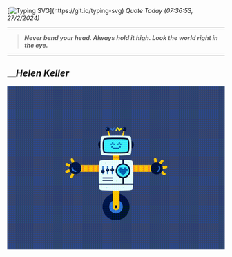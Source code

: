 [![Typing SVG](https://readme-typing-svg.herokuapp.com?font=Press+Start+2P&color=C2F784&size=35&width=900&height=100&lines=Hello+World%2C+I'm+Hung+!)](https://git.io/typing-svg) 
_Quote Today (07:36:53, 27/2/2024)_
___
>**_Never bend your head. Always hold it high. Look the world right in the eye._**
___

## __**_Helen Keller_**

![RobotDance](src/assets/images/robot-dancing-dribble.gif?style=center)
